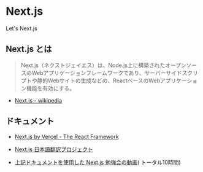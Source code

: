 
# Next.js

Let's Next.js

## Next.js とは

> Next.js（ネクストジェイエス）は、Node.js上に構築されたオープンソースのWebアプリケーションフレームワークであり、サーバーサイドスクリプトや静的Webサイトの生成などの、ReactベースのWebアプリケーション機能を有効にする。

- [Next.js - wikipedia](https://ja.wikipedia.org/wiki/Next.js)

## ドキュメント

- [Next.js by Vercel - The React Framework](https://nextjs.org/)
- [Next.js 日本語翻訳プロジェクト](https://nextjs-ja-translation-docs.vercel.app/)


- [上記ドキュメントを使用した Next.js 勉強会の動画](http://172.16.9.137/seminars/NoNameSeminar/)(
トータル10時間)
